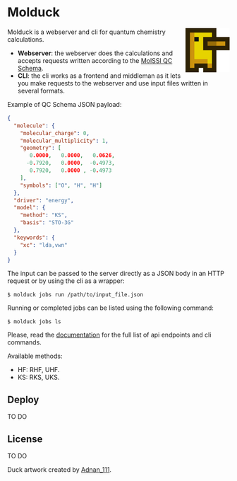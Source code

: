 # Molduck

<img align="right" width="auto" height="100" src="./public/logo.png">

Molduck is a webserver and cli for quantum chemistry calculations.

- **Webserver**: the webserver does the calculations and accepts requests written according to the [MolSSI QC Schema](https://molssi-qc-schema.readthedocs.io/en/latest/index.html).
- **CLI**: the cli works as a frontend and middleman as it lets you make requests to the webserver and use input files written in several formats.

Example of QC Schema JSON payload:
```json
{
  "molecule": {
    "molecular_charge": 0,
    "molecular_multiplicity": 1,
    "geometry": [
       0.0000,   0.0000,   0.0626,
      -0.7920,   0.0000,  -0.4973,
       0.7920,   0.0000 , -0.4973
    ],
    "symbols": ["O", "H", "H"]
  },
  "driver": "energy",
  "model": {
    "method": "KS",
    "basis": "STO-3G"
  },
  "keywords": {
    "xc": "lda,vwn"
  }
}
```

The input can be passed to the server directly as a JSON body in an HTTP request or by using the cli as a wrapper:

```
$ molduck jobs run /path/to/input_file.json
```

Running or completed jobs can be listed using the following command:

```
$ molduck jobs ls
```

Please, read the [documentation](https://molduck.surge.sh) for the full list of api endpoints and cli commands.

Available methods:
- HF: RHF, UHF.
- KS: RKS, UKS.

## Deploy

TO DO

## License

TO DO

Duck artwork created by [Adnan_111](https://adnan-111.itch.io/duck-assets-pack).
